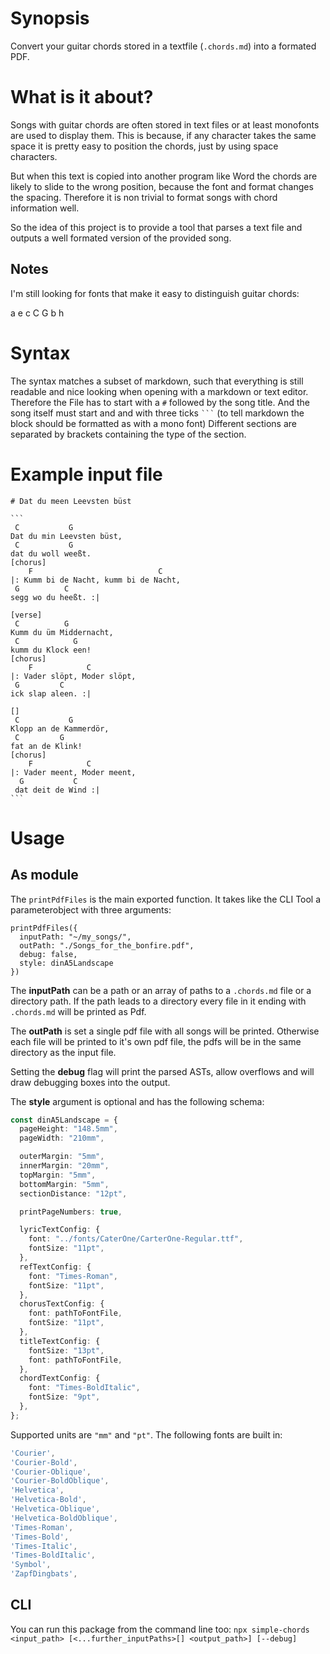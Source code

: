 # Synopsis

Convert your guitar chords stored in a textfile (`.chords.md`) into a formated PDF.

# What is it about?

Songs with guitar chords are often stored in text files or at least monofonts are used to display them.
This is because, if any character takes the same space it is pretty easy to position the chords, just by using space characters.

But when this text is copied into another program like Word the chords are likely to slide to the wrong position, because the font and format changes the spacing.
Therefore it is non trivial to format songs with chord information well.

So the idea of this project is to provide a tool that parses a text file
and outputs a well formated version of the provided song.

## Notes

I'm still looking for fonts that make it easy to distinguish guitar chords:

a e c C G b h

# Syntax

The syntax matches a subset of markdown,
such that everything is still readable and nice looking when opening with a markdown or text editor.
Therefore the File has to start with a `#` followed by the song title.
And the song itself must start and and with three ticks ` ``` ` (to tell markdown the block should be formatted as with a mono font)
Different sections are separated by brackets containing the type of the section.

# Example input file

````
# Dat du meen Leevsten büst

```
 C           G
Dat du min Leevsten büst,
 C           G
dat du woll weeßt.
[chorus]
    F                            C
|: Kumm bi de Nacht, kumm bi de Nacht,
 G          C
segg wo du heeßt. :|

[verse]
 C          G
Kumm du üm Middernacht,
 C            G
kumm du Klock een!
[chorus]
    F            C
|: Vader slöpt, Moder slöpt,
 G         C
ick slap aleen. :|

[]
 C           G
Klopp an de Kammerdör,
 C         G
fat an de Klink!
[chorus]
    F            C
|: Vader meent, Moder meent,
  G           C
 dat deit de Wind :|
```

````

# Usage

## As module

The `printPdfFiles` is the main exported function. It takes like the CLI Tool a parameterobject with three arguments:

```
printPdfFiles({
  inputPath: "~/my_songs/",
  outPath: "./Songs_for_the_bonfire.pdf",
  debug: false,
  style: dinA5Landscape
})
```

The **inputPath** can be a path or an array of paths to a `.chords.md` file or a directory path.
If the path leads to a directory every file in it ending with `.chords.md` will be printed as Pdf.

The **outPath** is set a single pdf file with all songs will be printed.
Otherwise each file will be printed to it's own pdf file, the pdfs will be in the same directory as the input file.

Setting the **debug** flag will print the parsed ASTs, allow overflows and will draw debugging boxes into the output.

The **style** argument is optional and has the following schema:

```typescript
const dinA5Landscape = {
  pageHeight: "148.5mm",
  pageWidth: "210mm",

  outerMargin: "5mm",
  innerMargin: "20mm",
  topMargin: "5mm",
  bottomMargin: "5mm",
  sectionDistance: "12pt",

  printPageNumbers: true,

  lyricTextConfig: {
    font: "../fonts/CaterOne/CarterOne-Regular.ttf",
    fontSize: "11pt",
  },
  refTextConfig: {
    font: "Times-Roman",
    fontSize: "11pt",
  },
  chorusTextConfig: {
    font: pathToFontFile,
    fontSize: "11pt",
  },
  titleTextConfig: {
    fontSize: "13pt",
    font: pathToFontFile,
  },
  chordTextConfig: {
    font: "Times-BoldItalic",
    fontSize: "9pt",
  },
};
```

Supported units are `"mm"` and `"pt"`.
The following fonts are built in:

```typescript
'Courier',
'Courier-Bold',
'Courier-Oblique',
'Courier-BoldOblique',
'Helvetica',
'Helvetica-Bold',
'Helvetica-Oblique',
'Helvetica-BoldOblique',
'Times-Roman',
'Times-Bold',
'Times-Italic',
'Times-BoldItalic',
'Symbol',
'ZapfDingbats',
```

## CLI

You can run this package from the command line too: `npx simple-chords <input_path> [<...further_inputPaths>[] <output_path>] [--debug]`
